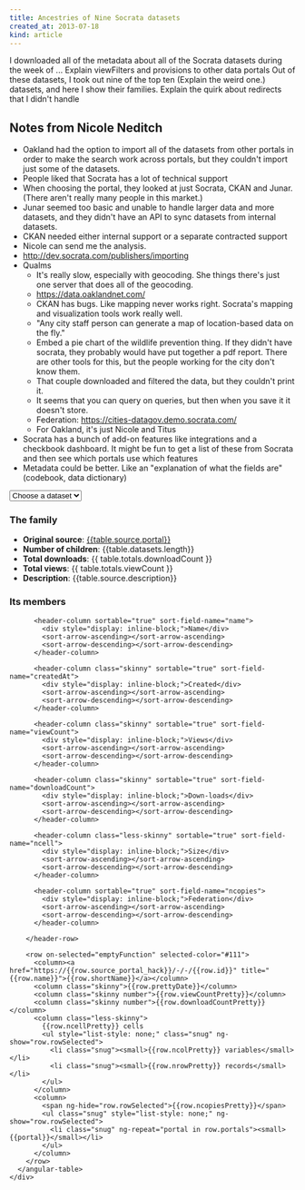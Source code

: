 ```yaml
---
title: Ancestries of Nine Socrata datasets
created_at: 2013-07-18
kind: article
---
```

<script src="angular.min.js"></script>
<script src="angular-table.js"></script>
<script src="angular-strap.js"></script>
<script src="script.js"></script>
<link rel="stylesheet" href="style.css">
I downloaded all of the metadata about all of the Socrata datasets during the week of ...
Explain viewFilters and provisions to other data portals
Out of these datasets, I took out nine of the top ten (Explain the weird one.) datasets, and here I show their families.
Explain the quirk about redirects that I didn't handle

## Notes from Nicole Neditch
* Oakland had the option to import all of the datasets from other portals in order to make the search work across portals, but they couldn't import just some of the datasets.
* People liked that Socrata has a lot of technical support
* When choosing the portal, they looked at just Socrata, CKAN and Junar. (There aren't really many people in this market.)
* Junar seemed too basic and unable to handle larger data and more datasets, and they didn't have an API to sync datasets from internal datasets.
* CKAN needed either internal support or a separate contracted support
* Nicole can send me the analysis.
* http://dev.socrata.com/publishers/importing
* Qualms
  * It's really slow, especially with geocoding. She things there's just one server that does all of the geocoding.
  * https://data.oaklandnet.com/
  * CKAN has bugs. Like mapping never works right. Socrata's mapping and visualization tools work really well.
  * "Any city staff person can generate a map of location-based data on the fly."
  * Embed a pie chart of the wildlife prevention thing. If they didn't have socrata, they probably would have put together a pdf report. There are other tools for this, but the people working for the city don't know them.
  * That couple downloaded and filtered the data, but they couldn't print it.
  * It seems that you can query on queries, but then when you save it it doesn't store.
  * Federation: https://cities-datagov.demo.socrata.com/
  * For Oakland, it's just Nicole and Titus
* Socrata has a bunch of add-on features like integrations and a checkbook dashboard. It might be fun to get a list of these from Socrata and then see which portals use which features
* Metadata could be better. Like an "explanation of what the fields are" (codebook, data dictionary)
  
<div ng-app="genealogy">
  <div ng-controller="GenealogyCtrl">
    <select ng-model="table" ng-options="t.source.name for t in tables">
      <option value="">Choose a dataset</option>
    </select>
    <div ng-show="table">
      <h3>The family</h3>
      <ul>
        <li><strong>Original source</strong>: <a href="https://{{table.source.portal}}/-/-/{{table.source.id}}">{{table.source.portal}}</a></li>
        <li><strong>Number of children</strong>: {{table.datasets.length}}</li>
        <li><strong>Total downloads</strong>: {{ table.totals.downloadCount }}</li>
        <li><strong>Total views</strong>: {{ table.totals.viewCount }}</li>
        <li><strong>Description</strong>: {{table.source.description}}</li>
      </ul>
      <h3>Its members</h3>
      <angular-table model="table.datasets" default-sort-column="createdAt">
        <header-row>

          <header-column sortable="true" sort-field-name="name">
            <div style="display: inline-block;">Name</div>
            <sort-arrow-ascending></sort-arrow-ascending>
            <sort-arrow-descending></sort-arrow-descending>
          </header-column>

          <header-column class="skinny" sortable="true" sort-field-name="createdAt">
            <div style="display: inline-block;">Created</div>
            <sort-arrow-ascending></sort-arrow-ascending>
            <sort-arrow-descending></sort-arrow-descending>
          </header-column>

          <header-column class="skinny" sortable="true" sort-field-name="viewCount">
            <div style="display: inline-block;">Views</div>
            <sort-arrow-ascending></sort-arrow-ascending>
            <sort-arrow-descending></sort-arrow-descending>
          </header-column>

          <header-column class="skinny" sortable="true" sort-field-name="downloadCount">
            <div style="display: inline-block;">Down-loads</div>
            <sort-arrow-ascending></sort-arrow-ascending>
            <sort-arrow-descending></sort-arrow-descending>
          </header-column>

          <header-column class="less-skinny" sortable="true" sort-field-name="ncell">
            <div style="display: inline-block;">Size</div>
            <sort-arrow-ascending></sort-arrow-ascending>
            <sort-arrow-descending></sort-arrow-descending>
          </header-column>

          <header-column sortable="true" sort-field-name="ncopies">
            <div style="display: inline-block;">Federation</div>
            <sort-arrow-ascending></sort-arrow-ascending>
            <sort-arrow-descending></sort-arrow-descending>
          </header-column>

        </header-row>

        <row on-selected="emptyFunction" selected-color="#111">
          <column><a href="https://{{row.source_portal_hack}}/-/-/{{row.id}}" title="{{row.name}}">{{row.shortName}}</a></column>
          <column class="skinny">{{row.prettyDate}}</column>
          <column class="skinny number">{{row.viewCountPretty}}</column>
          <column class="skinny number">{{row.downloadCountPretty}}</column>
          <column class="less-skinny">
            {{row.ncellPretty}} cells
            <ul style="list-style: none;" class="snug" ng-show="row.rowSelected">
              <li class="snug"><small>{{row.ncolPretty}} variables</small></li>
              <li class="snug"><small>{{row.nrowPretty}} records</small></li>
            </ul>
          </column>
          <column>
            <span ng-hide="row.rowSelected">{{row.ncopiesPretty}}</span>
            <ul class="snug" style="list-style: none;" ng-show="row.rowSelected">
              <li class="snug" ng-repeat="portal in row.portals"><small>{{portal}}</small></li>
            </ul>
          </column>
        </row>
      </angular-table>
    </div>
  </div>
</div>
